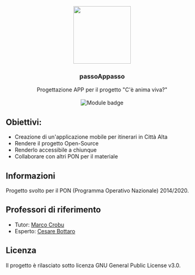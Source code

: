 <p align="center">
    <img src="https://i.imgur.com/3F7vLOw.png" width="150">
</p>

<h3 align="center">passoAppasso</h3>

<p align="center">
  Progettazione APP per il progetto "C'è anima viva?"
  <br>
  <br>
  <img src="https://img.shields.io/badge/Modulo-4%20--%205-blue.svg" alt="Module badge">
</p>

## Obiettivi:
- Creazione di un'applicazione mobile per itinerari in Città Alta
- Rendere il progetto Open-Source
- Renderlo accessibile a chiunque
- Collaborare con altri PON per il materiale

## Informazioni
Progetto svolto per il PON (Programma Operativo Nazionale) 2014/2020.

## Professori di riferimento
- Tutor: [Marco Crobu](https://github.com/marcocrobu)
- Esperto: [Cesare Bottaro](https://github.com/cesarebottaro)

## Licenza
Il progetto è rilasciato sotto licenza GNU General Public License v3.0.
